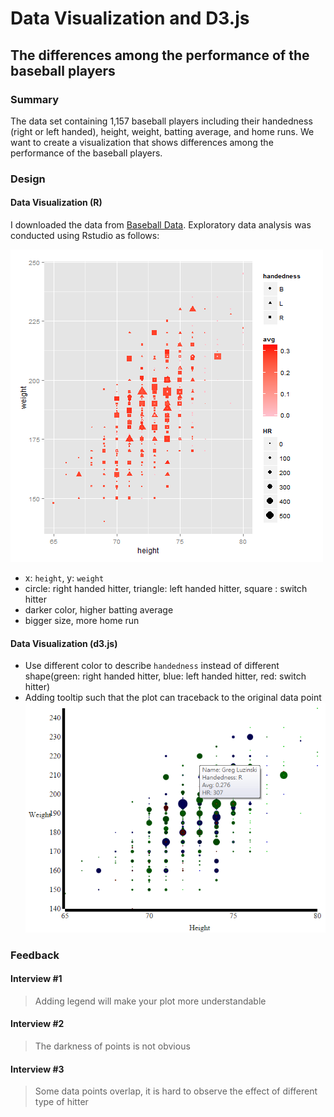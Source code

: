 # Data Visualization and D3.js  

## The differences among the performance of the baseball players

### Summary

The data set containing 1,157 baseball players including their handedness (right or left handed), height, weight, batting average, and home runs. We want to create a visualization that shows differences among the performance of the baseball players.

### Design

#### Data Visualization (R)

I downloaded the data from [Baseball Data](https://www.google.com/url?q=https%3A%2F%2Fs3.amazonaws.com%2Fudacity-hosted-downloads%2Fud507%2Fbaseball_data.csv&sa=D&sntz=1&usg=AFQjCNEkK8NRImfPdhM7cLkivKaJ0WldFA). Exploratory data analysis was conducted using Rstudio as follows:

![Initial R Plot](https://raw.githubusercontent.com/ShaneKao/Data-Visualization-and-D3.js/master/plot/r_plot.png)

* x: `height`, y: `weight`
* circle:  right handed hitter, triangle: left handed hitter, square : switch hitter
* darker color, higher batting average
* bigger size, more home run

#### Data Visualization (d3.js)

* Use different color to describe `handedness` instead of different shape(green: right handed hitter, blue: left handed hitter, red: switch hitter) 
* Adding tooltip such that the plot can traceback to the original data point
![Initial d3 Plot](https://raw.githubusercontent.com/ShaneKao/Data-Visualization-and-D3.js/master/plot/d3_plot_v1.png)

### Feedback

#### Interview #1

> Adding legend will make your plot more understandable

#### Interview #2

> The darkness of points is not obvious

#### Interview #3

> Some data points overlap, it is hard to observe the effect of different type of hitter
